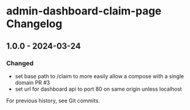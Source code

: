 # admin-dashboard-claim-page Changelog

## 1.0.0 - 2024-03-24
### Changed
- set base path to /claim to more easily allow a compose with a single domain PR #3
- set url for dashboard api to port 80 on same origin unless localhost


For previous history, see Git commits.